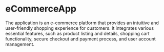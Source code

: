 # eCommerceApp
The application is an e-commerce platform that provides an intuitive and user-friendly shopping experience for customers. It integrates various essential features, such as product listing and details, shopping cart functionality, secure checkout and payment process, and user account management.
